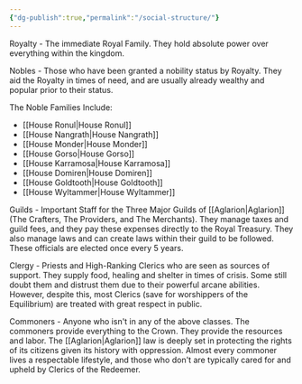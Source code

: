 ```yaml
---
{"dg-publish":true,"permalink":"/social-structure/"}
---
```


Royalty - The immediate Royal Family. They hold absolute power over everything within the kingdom. 

Nobles - Those who have been granted a nobility status by Royalty. They aid the Royalty in times of need, and are usually already wealthy and popular prior to their status.

The Noble Families Include:
- [[House Ronul\|House Ronul]]
- [[House Nangrath\|House Nangrath]]
- [[House Monder\|House Monder]]
- [[House Gorso\|House Gorso]]
- [[House Karramosa\|House Karramosa]]
- [[House Domiren\|House Domiren]]
- [[House Goldtooth\|House Goldtooth]]
- [[House Wyltammer\|House Wyltammer]]

Guilds - Important Staff for the Three Major Guilds of [[Aglarion\|Aglarion]] (The Crafters, The Providers, and The Merchants). They manage taxes and guild fees, and they pay these expenses directly to the Royal Treasury. They also manage laws and can create laws within their guild to be followed. These officials are elected once every 5 years. 

Clergy - Priests and High-Ranking Clerics who are seen as sources of support. They supply food, healing and shelter in times of crisis. Some still doubt them and distrust them due to their powerful arcane abilities. However, despite this, most Clerics (save for worshippers of the Equilibrium) are treated with great respect in public. 

Commoners - Anyone who isn't in any of the above classes. The commoners provide everything to the Crown. They provide the resources and labor. The [[Aglarion\|Aglarion]] law is deeply set in protecting the rights of its citizens given its history with oppression. Almost every commoner lives a respectable lifestyle, and those who don't are typically cared for and upheld by Clerics of the Redeemer.